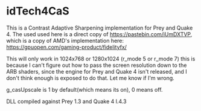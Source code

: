 # idTech4CaS

This is a Contrast Adaptive Sharpening implementation for Prey and Quake 4. The used used here is a direct copy of https://pastebin.com/iUmDXTVP, which is a copy of AMD's implementation here: https://gpuopen.com/gaming-product/fidelityfx/

This will only work in 1024x768 or 1280x1024 (r_mode 5 or r_mode 7) this is because I can't figure out how to pass the screen resolution down to the ARB shaders, since the engine for Prey and Quake 4 isn't released, and I don't think enough is exposed to do that. Let me know if I'm wrong.

g_casUpscale is 1 by default(which means its on), 0 means off.

DLL compiled against Prey 1.3 and Quake 4 l.4.3

